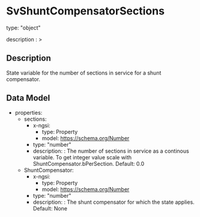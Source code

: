 # SvShuntCompensatorSections
type: "object"
description : >
## Description
State variable for the number of sections in service for a shunt compensator.

## Data Model
  - properties:
    - sections:
      - x-ngsi:
        - type: Property
        - model: https://schema.org/Number
      - type: "number"
      - description: : The number of sections in service as a continous variable. To get integer value scale with ShuntCompensator.bPerSection. Default: 0.0
    - ShuntCompensator:
      - x-ngsi:
        - type: Property
        - model: https://schema.org/Number
      - type: "number"
      - description: : The shunt compensator for which the state applies. Default: None
